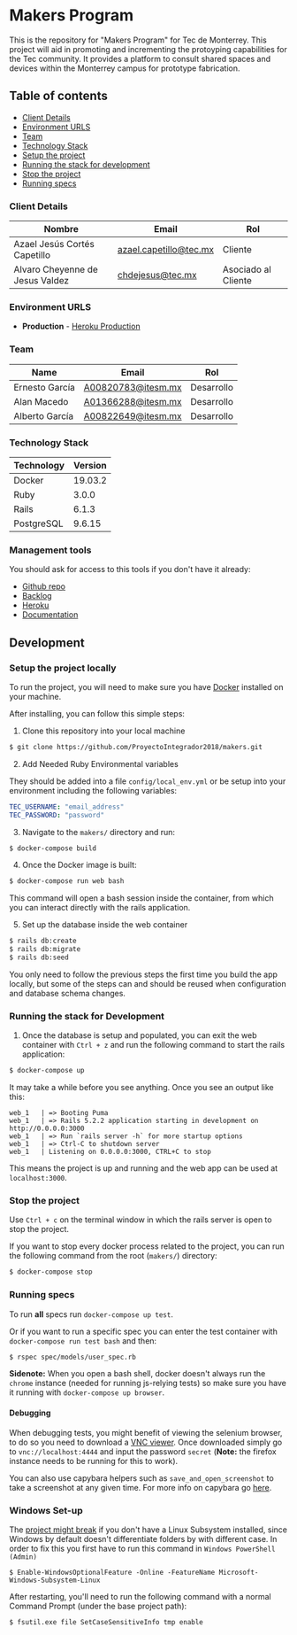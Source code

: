 # Makers Program

This is the repository for "Makers Program" for Tec de Monterrey. This project will aid in promoting and incrementing the protoyping capabilities for the Tec community. It provides a platform to consult shared spaces and devices within the Monterrey campus for prototype fabrication.

## Table of contents

* [Client Details](#client-details)
* [Environment URLS](#environment-urls)
* [Team](#team)
* [Technology Stack](#technology-stack)
* [Setup the project](#setup-the-project-locally)
* [Running the stack for development](#running-the-stack-for-development)
* [Stop the project](#stop-the-project)
* [Running specs](#running-specs)

### Client Details

| Nombre                         | Email                    | Rol                 |
| ------------------------------ | ------------------------ | ------------------- |
| Azael Jesús Cortés Capetillo   | azael.capetillo@tec.mx   | Cliente             |
| Alvaro Cheyenne de Jesus Valdez| chdejesus@tec.mx         | Asociado al Cliente |


### Environment URLS

* **Production** - [Heroku Production](https://makersprogram.herokuapp.com/)

### Team

| Name                              | Email              | Rol        |
| --------------------------------- | ------------------ | ---------- |
| Ernesto García                    | A00820783@itesm.mx | Desarrollo |
| Alan Macedo                       | A01366288@itesm.mx | Desarrollo |
| Alberto García                    | A00822649@itesm.mx | Desarrollo |

### Technology Stack
| Technology    | Version      |
| ------------- | -------------|
| Docker        | 19.03.2      |
| Ruby          | 3.0.0        |
| Rails         |  6.1.3       |
| PostgreSQL    |  9.6.15      |

### Management tools

You should ask for access to this tools if you don't have it already:

* [Github repo](https://github.com/ernestognw/makers-platform)
* [Backlog](https://makers-platform.atlassian.net/jira/software/projects/MKR/)
* [Heroku](https://makersprogram.herokuapp.com/)
* [Documentation](https://drive.google.com/drive/u/2/folders/0AD-0tjERzkMkUk9PVA)

## Development

### Setup the project locally

To run the project, you will need to make sure you have [Docker](https://docker.com) installed on your machine.

After installing, you can follow this simple steps:

1. Clone this repository into your local machine

```bash
$ git clone https://github.com/ProyectoIntegrador2018/makers.git
```

2. Add Needed Ruby Environmental variables

They should be added into a file `config/local_env.yml` or be setup into your environment including the following variables:
```yml
TEC_USERNAME: "email_address"
TEC_PASSWORD: "password"
```

3. Navigate to the `makers/` directory and run:

```bash
$ docker-compose build
```

4. Once the Docker image is built:

```bash
$ docker-compose run web bash
```

This command will open a bash session inside the container, from which you can interact directly with the rails application.

5. Set up the database inside the web container

```bash
$ rails db:create
$ rails db:migrate
$ rails db:seed
```

You only need to follow the previous steps the first time you build the app locally, but some of the steps can and should be reused when configuration and database schema changes.

### Running the stack for Development

1. Once the database is setup and populated, you can exit the web container with `Ctrl + z` and run the following command to start the rails application:

```bash
$ docker-compose up
```

It may take a while before you see anything. Once you see an output like this:

```
web_1   | => Booting Puma
web_1   | => Rails 5.2.2 application starting in development on http://0.0.0.0:3000
web_1   | => Run `rails server -h` for more startup options
web_1   | => Ctrl-C to shutdown server
web_1   | Listening on 0.0.0.0:3000, CTRL+C to stop
```

This means the project is up and running and the web app can be used at `localhost:3000`.

### Stop the project

Use `Ctrl + c` on the terminal window in which the rails server is open to stop the project.

If you want to stop every docker process related to the project, you can run the following command from the root (`makers/`) directory:

```bash
$ docker-compose stop
```

### Running specs

To run **all** specs run `docker-compose up test`.

Or if you want to run a specific spec you can enter the test container with `docker-compose run test bash` and then:

```bash
$ rspec spec/models/user_spec.rb
```

**Sidenote:** When you open a bash shell, docker doesn't always run the `chrome` instance (needed for running js-relying tests) so make sure you have it running with `docker-compose up browser`.

#### Debugging

When debugging tests, you might benefit of viewing the selenium browser, to do so you need to download a [VNC viewer](https://www.realvnc.com/es/connect/download/viewer/). Once downloaded simply go to `vnc://localhost:4444` and input the password `secret` (**Note:** the firefox instance needs to be running for this to work).

You can also use capybara helpers such as `save_and_open_screenshot` to take a screenshot at any given time. For more info on capybara go [here](https://github.com/teamcapybara/capybara).



### Windows Set-up

The [project might break](https://github.com/rails/sprockets/issues/283) if you don't have a Linux Subsystem installed, since Windows by default doesn't differentiate folders by with different case. In order to fix this you first have to run this command in `Windows PowerShell (Admin)`

```
$ Enable-WindowsOptionalFeature -Online -FeatureName Microsoft-Windows-Subsystem-Linux
```

After restarting, you'll need to run the following command with a normal Command Prompt (under the base project path):

```
$ fsutil.exe file SetCaseSensitiveInfo tmp enable
```
